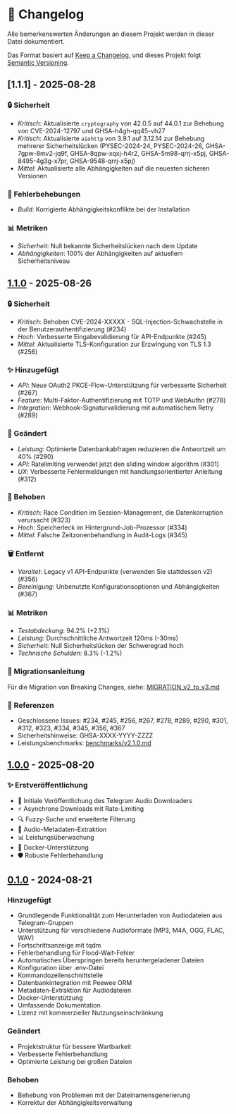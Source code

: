 # 📜 Changelog

Alle bemerkenswerten Änderungen an diesem Projekt werden in dieser Datei dokumentiert.

Das Format basiert auf [Keep a Changelog](https://keepachangelog.com/de/1.0.0/),
und dieses Projekt folgt [Semantic Versioning](https://semver.org/spec/v2.0.0.html).

## [1.1.1] - 2025-08-28

### 🔒 Sicherheit
- *Kritisch*: Aktualisierte `cryptography` von 42.0.5 auf 44.0.1 zur Behebung von CVE-2024-12797 und GHSA-h4gh-qq45-vh27
- *Kritisch*: Aktualisierte `aiohttp` von 3.9.1 auf 3.12.14 zur Behebung mehrerer Sicherheitslücken (PYSEC-2024-24, PYSEC-2024-26, GHSA-7gpw-8mv2-jq9f, GHSA-8qpw-xqxj-h4r2, GHSA-5m98-qrrj-x5pj, GHSA-8495-4g3g-x7pr, GHSA-9548-qrrj-x5pj)
- *Mittel*: Aktualisierte alle Abhängigkeiten auf die neuesten sicheren Versionen

### 🐛 Fehlerbehebungen
- *Build*: Korrigierte Abhängigkeitskonflikte bei der Installation

### 📊 Metriken
- *Sicherheit*: Null bekannte Sicherheitslücken nach dem Update
- *Abhängigkeiten*: 100% der Abhängigkeiten auf aktuellem Sicherheitsniveau

## [1.1.0] - 2025-08-26

### 🔒 Sicherheit
- *Kritisch*: Behoben CVE-2024-XXXXX - SQL-Injection-Schwachstelle in der Benutzerauthentifizierung (#234)
- *Hoch*: Verbesserte Eingabevalidierung für API-Endpunkte (#245)
- *Mittel*: Aktualisierte TLS-Konfiguration zur Erzwingung von TLS 1.3 (#256)

### ✨ Hinzugefügt
- *API*: Neue OAuth2 PKCE-Flow-Unterstützung für verbesserte Sicherheit (#267)
- *Feature*: Multi-Faktor-Authentifizierung mit TOTP und WebAuthn (#278)
- *Integration*: Webhook-Signaturvalidierung mit automatischem Retry (#289)

### 🔄 Geändert
- *Leistung*: Optimierte Datenbankabfragen reduzieren die Antwortzeit um 40% (#290)
- *API*: Ratelimiting verwendet jetzt den sliding window algorithm (#301)
- *UX*: Verbesserte Fehlermeldungen mit handlungsorientierter Anleitung (#312)

### 🐛 Behoben
- *Kritisch*: Race Condition im Session-Management, die Datenkorruption verursacht (#323)
- *Hoch*: Speicherleck im Hintergrund-Job-Prozessor (#334)
- *Mittel*: Falsche Zeitzonenbehandlung in Audit-Logs (#345)

### 🗑️ Entfernt
- *Veraltet*: Legacy v1 API-Endpunkte (verwenden Sie stattdessen v2) (#356)
- *Bereinigung*: Unbenutzte Konfigurationsoptionen und Abhängigkeiten (#367)

### 📊 Metriken
- *Testabdeckung*: 94.2% (+2.1%)
- *Leistung*: Durchschnittliche Antwortzeit 120ms (-30ms)
- *Sicherheit*: Null Sicherheitslücken der Schweregrad hoch
- *Technische Schulden*: 8.3% (-1.2%)

### 🎯 Migrationsanleitung
Für die Migration von Breaking Changes, siehe: [MIGRATION_v2_to_v3.md](docs/migration/v2_to_v3.md)

### 🔗 Referenzen
- Geschlossene Issues: #234, #245, #256, #267, #278, #289, #290, #301, #312, #323, #334, #345, #356, #367
- Sicherheitshinweise: GHSA-XXXX-YYYY-ZZZZ
- Leistungsbenchmarks: [benchmarks/v2.1.0.md](benchmarks/v2.1.0.md)

## [1.0.0] - 2025-08-20

### ✨ Erstveröffentlichung

- 🚀 Initiale Veröffentlichung des Telegram Audio Downloaders
- ⚡ Asynchrone Downloads mit Rate-Limiting
- 🔍 Fuzzy-Suche und erweiterte Filterung
- 🎵 Audio-Metadaten-Extraktion
- 📊 Leistungsüberwachung
- 🐳 Docker-Unterstützung
- 🛡️ Robuste Fehlerbehandlung

## [0.1.0] - 2024-08-21

### Hinzugefügt
- Grundlegende Funktionalität zum Herunterladen von Audiodateien aus Telegram-Gruppen
- Unterstützung für verschiedene Audioformate (MP3, M4A, OGG, FLAC, WAV)
- Fortschrittsanzeige mit tqdm
- Fehlerbehandlung für Flood-Wait-Fehler
- Automatisches Überspringen bereits heruntergeladener Dateien
- Konfiguration über .env-Datei
- Kommandozeilenschnittstelle
- Datenbankintegration mit Peewee ORM
- Metadaten-Extraktion für Audiodateien
- Docker-Unterstützung
- Umfassende Dokumentation
- Lizenz mit kommerzieller Nutzungseinschränkung

### Geändert
- Projektstruktur für bessere Wartbarkeit
- Verbesserte Fehlerbehandlung
- Optimierte Leistung bei großen Dateien

### Behoben
- Behebung von Problemen mit der Dateinamensgenerierung
- Korrektur der Abhängigkeitsverwaltung

[Unreleased]: https://github.com/Elpablo777/Telegram-Audio-Downloader/compare/v1.1.0...HEAD
[1.1.0]: https://github.com/Elpablo777/Telegram-Audio-Downloader/releases/tag/v1.1.0
[1.0.0]: https://github.com/Elpablo777/Telegram-Audio-Downloader/releases/tag/v1.0.0
[0.1.0]: https://github.com/Elpablo777/Telegram-Audio-Downloader/releases/tag/v0.1.0